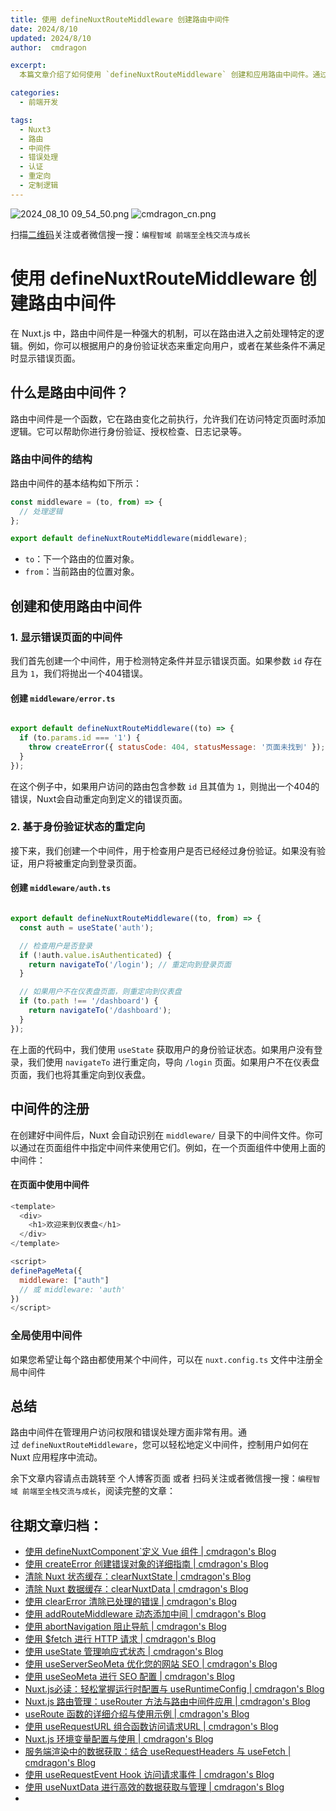 ```yaml
---
title: 使用 defineNuxtRouteMiddleware 创建路由中间件
date: 2024/8/10
updated: 2024/8/10
author:  cmdragon

excerpt:
  本篇文章介绍了如何使用 `defineNuxtRouteMiddleware` 创建和应用路由中间件。通过示例演示了如何处理错误页面和身份验证逻辑。随着对 Nuxt.js 中间件的理解，你可以更灵活地控制应用的路由行为，从而提升用户体验。

categories:
  - 前端开发

tags:
  - Nuxt3
  - 路由
  - 中间件
  - 错误处理
  - 认证
  - 重定向
  - 定制逻辑
---
```


<img src="https://static.amd794.com/blog/images/2024_08_10 09_54_50.png@blog" title="2024_08_10 09_54_50.png" alt="2024_08_10 09_54_50.png"/>

<img src="https://api2.cmdragon.cn/upload/cmder/20250304_012821924.jpg" title="cmdragon_cn.png" alt="cmdragon_cn.png"/>


扫描[二维码](https://api2.cmdragon.cn/upload/cmder/20250304_012821924.jpg)关注或者微信搜一搜：`编程智域 前端至全栈交流与成长`

# 使用 defineNuxtRouteMiddleware 创建路由中间件
在 Nuxt.js 中，路由中间件是一种强大的机制，可以在路由进入之前处理特定的逻辑。例如，你可以根据用户的身份验证状态来重定向用户，或者在某些条件不满足时显示错误页面。

## 什么是路由中间件？

路由中间件是一个函数，它在路由变化之前执行，允许我们在访问特定页面时添加逻辑。它可以帮助你进行身份验证、授权检查、日志记录等。

### 路由中间件的结构

路由中间件的基本结构如下所示：

```javascript
const middleware = (to, from) => {
  // 处理逻辑
};

export default defineNuxtRouteMiddleware(middleware);
```

- `to`：下一个路由的位置对象。
- `from`：当前路由的位置对象。

## 创建和使用路由中间件

### 1. 显示错误页面的中间件

我们首先创建一个中间件，用于检测特定条件并显示错误页面。如果参数 `id` 存在且为 `1`，我们将抛出一个404错误。

#### 创建 `middleware/error.ts`

```javascript

export default defineNuxtRouteMiddleware((to) => {
  if (to.params.id === '1') {
    throw createError({ statusCode: 404, statusMessage: '页面未找到' });
  }
});
```

在这个例子中，如果用户访问的路由包含参数 `id` 且其值为 `1`，则抛出一个404的错误，Nuxt会自动重定向到定义的错误页面。

### 2. 基于身份验证状态的重定向

接下来，我们创建一个中间件，用于检查用户是否已经经过身份验证。如果没有验证，用户将被重定向到登录页面。

#### 创建 `middleware/auth.ts`

```javascript

export default defineNuxtRouteMiddleware((to, from) => {
  const auth = useState('auth');

  // 检查用户是否登录
  if (!auth.value.isAuthenticated) {
    return navigateTo('/login'); // 重定向到登录页面
  }

  // 如果用户不在仪表盘页面，则重定向到仪表盘
  if (to.path !== '/dashboard') {
    return navigateTo('/dashboard');
  }
});
```

在上面的代码中，我们使用 `useState` 获取用户的身份验证状态。如果用户没有登录，我们使用 `navigateTo` 进行重定向，导向 `/login` 页面。如果用户不在仪表盘页面，我们也将其重定向到仪表盘。

## 中间件的注册

在创建好中间件后，Nuxt 会自动识别在 `middleware/` 目录下的中间件文件。你可以通过在页面组件中指定中间件来使用它们。例如，在一个页面组件中使用上面的中间件：

#### 在页面中使用中间件

```javascript
<template>
  <div>
    <h1>欢迎来到仪表盘</h1>
  </div>
</template>

<script>
definePageMeta({
  middleware: ["auth"]
  // 或 middleware: 'auth'
})
</script>
```
### 全局使用中间件

如果您希望让每个路由都使用某个中间件，可以在 `nuxt.config.ts` 文件中注册全局中间件
## 总结

路由中间件在管理用户访问权限和错误处理方面非常有用。通过 `defineNuxtRouteMiddleware`，您可以轻松地定义中间件，控制用户如何在 Nuxt 应用程序中流动。

余下文章内容请点击跳转至 个人博客页面 或者 扫码关注或者微信搜一搜：`编程智域 前端至全栈交流与成长`，阅读完整的文章：

## 往期文章归档：

- [使用 defineNuxtComponent`定义 Vue 组件 | cmdragon's Blog](https://blog.cmdragon.cn/posts/df9c2cf37c29/)
- [使用 createError 创建错误对象的详细指南 | cmdragon's Blog](https://blog.cmdragon.cn/posts/93b5a8ec52df/)
- [清除 Nuxt 状态缓存：clearNuxtState | cmdragon's Blog](https://blog.cmdragon.cn/posts/0febec81a1d1/)
- [清除 Nuxt 数据缓存：clearNuxtData | cmdragon's Blog](https://blog.cmdragon.cn/posts/0a7c0cc75cf1/)
- [使用 clearError 清除已处理的错误 | cmdragon's Blog](https://blog.cmdragon.cn/posts/1bf9b90dd386/)
- [使用 addRouteMiddleware 动态添加中间 | cmdragon's Blog](https://blog.cmdragon.cn/posts/a070155dbcfb/)
- [使用 abortNavigation 阻止导航 | cmdragon's Blog](https://blog.cmdragon.cn/posts/c89ead546424/)
- [使用 $fetch 进行 HTTP 请求 | cmdragon's Blog](https://blog.cmdragon.cn/posts/07d91f7f1ac2/)
- [使用 useState 管理响应式状态 | cmdragon's Blog](https://blog.cmdragon.cn/posts/dad6ac94ddf0/)
- [使用 useServerSeoMeta 优化您的网站 SEO | cmdragon's Blog](https://blog.cmdragon.cn/posts/dd9cb519a7a9/)
- [使用 useSeoMeta 进行 SEO 配置 | cmdragon's Blog](https://blog.cmdragon.cn/posts/4ab349e1f178/)
- [Nuxt.js必读：轻松掌握运行时配置与 useRuntimeConfig | cmdragon's Blog](https://blog.cmdragon.cn/posts/014b8d25b5e5/)
- [Nuxt.js 路由管理：useRouter 方法与路由中间件应用 | cmdragon's Blog](https://blog.cmdragon.cn/posts/ad9936895e09/)
- [useRoute 函数的详细介绍与使用示例 | cmdragon's Blog](https://blog.cmdragon.cn/posts/eb8617e107bf/)
- [使用 useRequestURL 组合函数访问请求URL | cmdragon's Blog](https://blog.cmdragon.cn/posts/666fa6c8a5ea/)
- [Nuxt.js 环境变量配置与使用 | cmdragon's Blog](https://blog.cmdragon.cn/posts/c79d66614163/)
- [服务端渲染中的数据获取：结合 useRequestHeaders 与 useFetch | cmdragon's Blog](https://blog.cmdragon.cn/posts/e38e8d28511a/)
- [使用 useRequestEvent Hook 访问请求事件 | cmdragon's Blog](https://blog.cmdragon.cn/posts/2f2570605277/)
- [使用 useNuxtData 进行高效的数据获取与管理 | cmdragon's Blog](https://blog.cmdragon.cn/posts/5e9f5a2b593e/)
-


